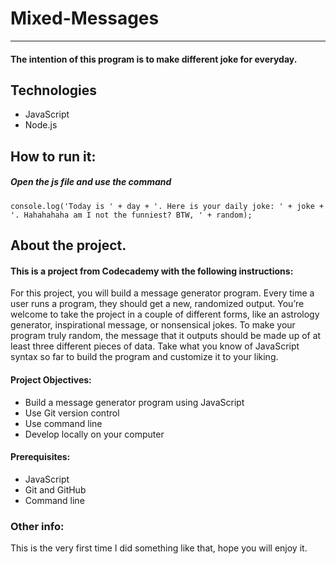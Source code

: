 # **Mixed-Messages**
________________
#### The intention of this program is to make different joke for everyday.

## Technologies
  + JavaScript
  + Node.js
  
## How to run it:
##### Open the js file and use the command
```console.log('Today is ' + day + '. Here is your daily joke: ' + joke + '. Hahahahaha am I not the funniest? BTW, ' + random);```

## About the project.

#### This is a project from Codecademy with the following instructions:

  For this project, you will build a message generator program. Every time a user runs a program, they should get a new, randomized output. You’re welcome to take the project in a couple of different forms, like an astrology generator, inspirational message, or nonsensical jokes. To make your program truly random, the message that it outputs should be made up of at least three different pieces of data. Take what you know of JavaScript syntax so far to build the program and customize it to your liking.

#### Project Objectives:

  + Build a message generator program using JavaScript
  + Use Git version control
  + Use command line
  + Develop locally on your computer

#### Prerequisites:
  
  + JavaScript
  + Git and GitHub
  + Command line
  
### Other info:

This is the very first time I did something like that, hope you will enjoy it.
